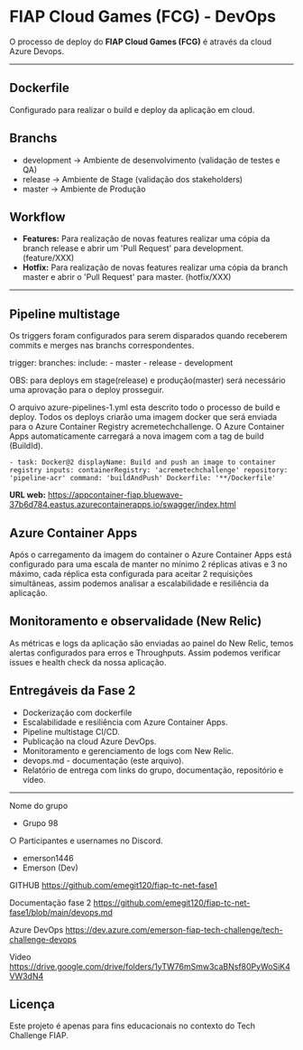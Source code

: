 ﻿# FIAP Cloud Games (FCG) - DevOps

O processo de deploy do **FIAP Cloud Games (FCG)** é através da cloud Azure Devops.

---

## Dockerfile

Configurado para realizar o build e deploy da aplicação em cloud.

## Branchs

- development -> Ambiente de desenvolvimento (validação de testes e QA)
- release -> Ambiente de Stage (validação dos stakeholders)
- master -> Ambiente de Produção

## Workflow

- **Features:** Para realização de novas features realizar uma cópia da branch release e abrir um 'Pull Request' para development. (feature/XXX)
- **Hotfix:** Para realização de novas features realizar uma cópia da branch master e abrir o 'Pull Request' para master. (hotfix/XXX)
---

## Pipeline multistage

Os triggers foram configurados para serem disparados quando receberem commits e merges nas branchs correspondentes.

trigger:
  branches:
    include:
      - master
      - release
      - development

OBS: para deploys em stage(release) e produção(master) será necessário uma aprovação para o deploy prosseguir.

O arquivo azure-pipelines-1.yml esta descrito todo o processo de build e deploy. Todos os deploys criarão uma imagem docker que será enviada para o Azure Container Registry acremetechchallenge. O Azure Container Apps automaticamente carregará a nova imagem com a tag de build (BuildId).

`- task: Docker@2
      displayName: Build and push an image to container registry
      inputs:
        containerRegistry: 'acremetechchallenge'
        repository: 'pipeline-acr'
        command: 'buildAndPush'
      Dockerfile: '**/Dockerfile'`

**URL web:** 
https://appcontainer-fiap.bluewave-37b6d784.eastus.azurecontainerapps.io/swagger/index.html


## Azure Container Apps

Após o carregamento da imagem do container o Azure Container Apps está configurado para uma escala de manter no mínimo 2 réplicas ativas e 3 no máximo, cada réplica esta configurada para aceitar 2 requisições simultâneas, assim podemos analisar a escalabilidade e resiliência da aplicação.


## Monitoramento e observalidade (New Relic)

As métricas e logs da aplicação são enviadas ao painel do New Relic, temos alertas configurados para erros e Throughputs. Assim podemos verificar issues e health check da nossa aplicação.


## Entregáveis da Fase 2

- Dockerização com dockerfile
- Escalabilidade e resiliência com Azure Container Apps.
- Pipeline multistage CI/CD.
- Publicação na cloud Azure DevOps.
- Monitoramento e gerenciamento de logs com New Relic.
- devops.md - documentação (este arquivo).
- Relatório de entrega com links do grupo, documentação, repositório e vídeo.

---

 Nome do grupo
 - Grupo 98

○ Participantes e usernames no Discord.
 - emerson1446 
 - Emerson (Dev)

GITHUB
https://github.com/emegit120/fiap-tc-net-fase1

Documentação fase 2
https://github.com/emegit120/fiap-tc-net-fase1/blob/main/devops.md

Azure DevOps
https://dev.azure.com/emerson-fiap-tech-challenge/tech-challenge-devops

Video
https://drive.google.com/drive/folders/1yTW76mSmw3caBNsf80PyWoSiK4VW3dN4

## Licença

Este projeto é apenas para fins educacionais no contexto do Tech Challenge FIAP.


